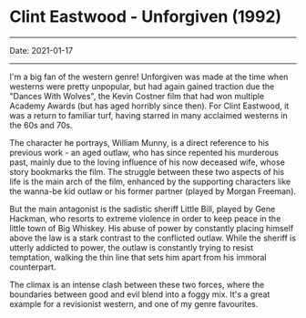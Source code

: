 # Clint Eastwood - Unforgiven (1992)

----

Date: 2021-01-17

----


I'm a big fan of the western genre! Unforgiven was made at the time when westerns were pretty unpopular, but had again gained traction due the "Dances With Wolves", the Kevin Costner film that had won multiple Academy Awards (but has aged horribly since then). For Clint Eastwood, it was a return to familiar turf, having starred in many acclaimed westerns in the 60s and 70s.

The character he portrays, William Munny, is a direct reference to his previous work - an aged outlaw, who has since repented his murderous past, mainly due to the loving influence of his now deceased wife, whose story bookmarks the film. The struggle between these two aspects of his life is the main arch of the film, enhanced by the supporting characters like the wanna-be kid outlaw or his former partner (played by Morgan Freeman).

But the main antagonist is the sadistic sheriff Little Bill, played by Gene Hackman, who resorts to extreme violence in order to keep peace in the little town of Big Whiskey. His abuse of power by constantly placing himself above the law is a stark contrast to the conflicted outlaw. While the sheriff is utterly addicted to power, the outlaw is constantly trying to resist temptation, walking the thin line that sets him apart from his immoral counterpart.

The climax is an intense clash between these two forces, where the boundaries between good and evil blend into a foggy mix. It's a great example for a revisionist western, and one of my genre favourites.